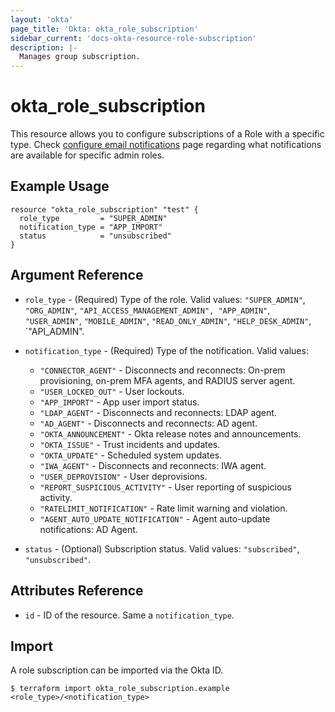 ```yaml
---
layout: 'okta'
page_title: 'Okta: okta_role_subscription'
sidebar_current: 'docs-okta-resource-role-subscription'
description: |-
  Manages group subscription.
---
```


# okta_role_subscription

This resource allows you to configure subscriptions of a Role with a specific type. 
Check [configure email notifications](https://help.okta.com/oie/en-us/Content/Topics/Security/custom-admin-role/administrator-email-settings.htm) 
page regarding what notifications are available for specific admin roles.

## Example Usage

```hcl
resource "okta_role_subscription" "test" {
  role_type         = "SUPER_ADMIN"
  notification_type = "APP_IMPORT"
  status            = "unsubscribed"
}
```

## Argument Reference

- `role_type` - (Required) Type of the role. Valid values: `"SUPER_ADMIN"`, `"ORG_ADMIN"`, `"API_ACCESS_MANAGEMENT_ADMIN",
  "APP_ADMIN"`, `"USER_ADMIN"`, `"MOBILE_ADMIN"`, `"READ_ONLY_ADMIN"`, `"HELP_DESK_ADMIN"`, `"API_ADMIN".

- `notification_type` - (Required) Type of the notification. Valid values: 

  - `"CONNECTOR_AGENT"` -  Disconnects and reconnects: On-prem provisioning, on-prem MFA agents, and RADIUS server agent.
  - `"USER_LOCKED_OUT"` - User lockouts.
  - `"APP_IMPORT"` - App user import status.
  - `"LDAP_AGENT"` - Disconnects and reconnects: LDAP agent.
  - `"AD_AGENT"` - Disconnects and reconnects: AD agent.
  - `"OKTA_ANNOUNCEMENT"` - Okta release notes and announcements.
  - `"OKTA_ISSUE"` - Trust incidents and updates.
  - `"OKTA_UPDATE"` - Scheduled system updates.
  - `"IWA_AGENT"` - Disconnects and reconnects: IWA agent.
  - `"USER_DEPROVISION"` - User deprovisions.
  - `"REPORT_SUSPICIOUS_ACTIVITY"` - User reporting of suspicious activity.
  - `"RATELIMIT_NOTIFICATION"` - Rate limit warning and violation.
  - `"AGENT_AUTO_UPDATE_NOTIFICATION"` - Agent auto-update notifications: AD Agent.

- `status` - (Optional) Subscription status. Valid values: `"subscribed"`, `"unsubscribed"`.

## Attributes Reference

- `id` - ID of the resource. Same a `notification_type`.

## Import

A role subscription can be imported via the Okta ID.

```
$ terraform import okta_role_subscription.example <role_type>/<notification_type>
```
